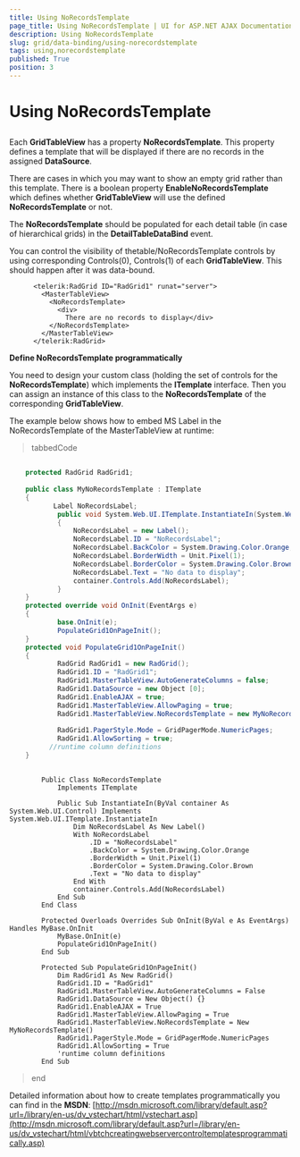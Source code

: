 ```yaml
---
title: Using NoRecordsTemplate
page_title: Using NoRecordsTemplate | UI for ASP.NET AJAX Documentation
description: Using NoRecordsTemplate
slug: grid/data-binding/using-norecordstemplate
tags: using,norecordstemplate
published: True
position: 3
---
```


# Using NoRecordsTemplate



## 

Each __GridTableView__ has a property __NoRecordsTemplate__. This property defines a template that will be displayed if there are no records in the assigned __DataSource__.

There are cases in which you may want to show an empty grid rather than this template. There is a boolean property __EnableNoRecordsTemplate__ which defines whether __GridTableView__ will use the defined __NoRecordsTemplate__ or not.

The __NoRecordsTemplate__ should be populated for each detail table (in case of hierarchical grids) in the __DetailTableDataBind__ event.

You can control the visibility of thetable/NoRecordsTemplate controls by using corresponding Controls(0), Controls(1) of each __GridTableView__. This should happen after it was data-bound.

````ASPNET
	  <telerik:RadGrid ID="RadGrid1" runat="server">
	    <MasterTableView>
	      <NoRecordsTemplate>
	        <div>
	          There are no records to display</div>
	      </NoRecordsTemplate>
	    </MasterTableView>
	  </telerik:RadGrid>
````



__Define NoRecordsTemplate programmatically__

You need to design your custom class (holding the set of controls for the __NoRecordsTemplate__) which implements the __ITemplate__ interface. Then you can assign an instance of this class to the __NoRecordsTemplate__ of the corresponding __GridTableView__.

The example below shows how to embed MS Label in the NoRecordsTemplate of the MasterTableView at runtime:

>tabbedCode

````C#
	
	protected RadGrid RadGrid1;
	
	public class MyNoRecordsTemplate : ITemplate
	{
	       Label NoRecordsLabel;
	        public void System.Web.UI.ITemplate.InstantiateIn(System.Web.UI.Control container)
	        {
	            NoRecordsLabel = new Label();
	            NoRecordsLabel.ID = "NoRecordsLabel";
	            NoRecordsLabel.BackColor = System.Drawing.Color.Orange;
	            NoRecordsLabel.BorderWidth = Unit.Pixel(1);
	            NoRecordsLabel.BorderColor = System.Drawing.Color.Brown;
	            NoRecordsLabel.Text = "No data to display";
	            container.Controls.Add(NoRecordsLabel);
	        }
	}
	protected override void OnInit(EventArgs e)
	{
	        base.OnInit(e);
	        PopulateGrid1OnPageInit();
	}
	protected void PopulateGrid1OnPageInit()
	{
	        RadGrid RadGrid1 = new RadGrid();
	        RadGrid1.ID = "RadGrid1";
	        RadGrid1.MasterTableView.AutoGenerateColumns = false;
	        RadGrid1.DataSource = new Object [0];
	        RadGrid1.EnableAJAX = true;
	        RadGrid1.MasterTableView.AllowPaging = true;
	        RadGrid1.MasterTableView.NoRecordsTemplate = new MyNoRecordsTemplate();
	
	        RadGrid1.PagerStyle.Mode = GridPagerMode.NumericPages;
	        RadGrid1.AllowSorting = true;
	      //runtime column definitions
	}
	          
````



````VB.NET
	    Public Class NoRecordsTemplate
	        Implements ITemplate
	
	        Public Sub InstantiateIn(ByVal container As System.Web.UI.Control) Implements System.Web.UI.ITemplate.InstantiateIn
	            Dim NoRecordsLabel As New Label()
	            With NoRecordsLabel
	                .ID = "NoRecordsLabel"
	                .BackColor = System.Drawing.Color.Orange
	                .BorderWidth = Unit.Pixel(1)
	                .BorderColor = System.Drawing.Color.Brown
	                .Text = "No data to display"
	            End With
	            container.Controls.Add(NoRecordsLabel)
	        End Sub
	    End Class
	
	    Protected Overloads Overrides Sub OnInit(ByVal e As EventArgs) Handles MyBase.OnInit
	        MyBase.OnInit(e)
	        PopulateGrid1OnPageInit()
	    End Sub
	
	    Protected Sub PopulateGrid1OnPageInit()
	        Dim RadGrid1 As New RadGrid()
	        RadGrid1.ID = "RadGrid1"
	        RadGrid1.MasterTableView.AutoGenerateColumns = False
	        RadGrid1.DataSource = New Object() {}
	        RadGrid1.EnableAJAX = True
	        RadGrid1.MasterTableView.AllowPaging = True
	        RadGrid1.MasterTableView.NoRecordsTemplate = New MyNoRecordsTemplate()
	        RadGrid1.PagerStyle.Mode = GridPagerMode.NumericPages
	        RadGrid1.AllowSorting = True
	        'runtime column definitions
	    End Sub
````


>end

Detailed information about how to create templates programmatically you can find in the __MSDN__: [http://msdn.microsoft.com/library/default.asp?url=/library/en-us/dv_vstechart/html/vstechart.asp](http://msdn.microsoft.com/library/default.asp?url=/library/en-us/dv_vstechart/html/vbtchcreatingwebservercontroltemplatesprogrammatically.asp)
